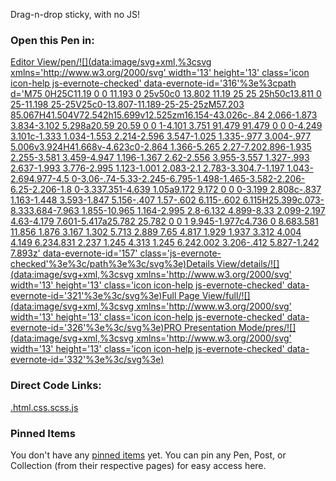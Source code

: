 Drag-n-drop sticky, with no JS!

### Open this Pen in:

[Editor View/pen/![](data:image/svg+xml,%3csvg xmlns='http://www.w3.org/2000/svg' width='13' height='13' class='icon icon-help js-evernote-checked' data-evernote-id='316'%3e%3cpath d='M75 0H25C11.19 0 0 11.193 0 25v50c0 13.802 11.19 25 25 25h50c13.811 0 25-11.198 25-25V25c0-13.807-11.189-25-25-25zM57.203 85.067H41.504V72.542h15.699v12.525zm16.154-43.026c-.84 2.066-1.873 3.834-3.102 5.298a20.59 20.59 0 0 1-4.101 3.751 91.479 91.479 0 0 0-4.249 3.101c-1.333 1.034-1.553 2.214-2.596 3.547-1.025 1.335-.977 3.004-.977 5.006v3.924H41.668v-4.623c0-2.864 1.366-5.265 2.27-7.202.896-1.935 2.255-3.581 3.459-4.947 1.196-1.367 2.62-2.556 3.955-3.557 1.327-.993 2.637-1.993 3.776-2.995 1.123-1.001 2.083-2.1 2.783-3.304.7-1.197 1.043-2.694.977-4.5 0-3.06-.74-5.33-2.245-6.795-1.498-1.465-3.582-2.206-6.25-2.206-1.8 0-3.337.351-4.639 1.05a9.172 9.172 0 0 0-3.199 2.808c-.837 1.163-1.448 3.593-1.847 5.156-.407 1.57-.602 6.115-.602 6.115H25.399c.073-8.333.684-7.963 1.855-10.965 1.164-2.995 2.8-6.132 4.899-8.33 2.099-2.197 4.63-4.179 7.601-5.417a25.782 25.782 0 0 1 9.945-1.977c4.736 0 8.683.581 11.856 1.876 3.167 1.302 5.713 2.889 7.65 4.817 1.929 1.937 3.312 4.004 4.149 6.234.831 2.237 1.245 4.313 1.245 6.242.002 3.206-.412 5.827-1.242 7.893z' data-evernote-id='157' class='js-evernote-checked'%3e%3c/path%3e%3c/svg%3e)](https://codepen.io/scottkellum/pen/eaXJJb)[Details View/details/![](data:image/svg+xml,%3csvg xmlns='http://www.w3.org/2000/svg' width='13' height='13' class='icon icon-help js-evernote-checked' data-evernote-id='321'%3e%3c/svg%3e)](https://codepen.io/scottkellum/details/eaXJJb)[Full Page View/full/![](data:image/svg+xml,%3csvg xmlns='http://www.w3.org/2000/svg' width='13' height='13' class='icon icon-help js-evernote-checked' data-evernote-id='326'%3e%3c/svg%3e)](https://codepen.io/scottkellum/full/eaXJJb)[PRO Presentation Mode/pres/![](data:image/svg+xml,%3csvg xmlns='http://www.w3.org/2000/svg' width='13' height='13' class='icon icon-help js-evernote-checked' data-evernote-id='332'%3e%3c/svg%3e)](https://codepen.io/scottkellum/pres/eaXJJb)

### Direct Code Links:

[.html](https://codepen.io/scottkellum/pen/eaXJJb.html)[.css](https://codepen.io/scottkellum/pen/eaXJJb.css)[.scss](https://codepen.io/scottkellum/pen/eaXJJb.scss)[.js](https://codepen.io/scottkellum/pen/eaXJJb.js)

### Pinned Items

You don't have any [pinned items](https://blog.codepen.io/documentation/features/pinned-items/) yet. You can pin any Pen, Post, or Collection (from their respective pages) for easy access here.